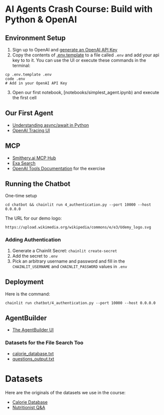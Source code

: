 # AI Agents Crash Course: Build with Python & OpenAI

## Environment Setup

1) Sign up to OpenAI and [generate an OpenAI API Key](https://platform.openai.com/api-keys)
2) Copy the contents of [.env.template](.env.template) to a file called `.env` and add your api key to to it. You can use the UI or execute these commands in the terminal:
```
cp .env.template .env
code .env
# Add in your OpenAI API Key
```
3) Open our first notebook, [notebooks/simplest_agent.ipynb) and execute the first cell

## Our First Agent

* [Understanding async/await in Python](https://realpython.com/async-io-python/)
* [OpenAI Tracing UI](https://platform.openai.com/logs?api=traces)

## MCP
* [Smithery.ai MCP Hub](https://smithery.ai/)
* [Exa Search](https://exa.ai/)
* [OpenAI Tools Documentation](https://openai.github.io/openai-agents-python/tools/) for the exercise

## Running the Chatbot
One-time setup
```
cd chatbot && chainlit run 4_authentication.py --port 10000 --host 0.0.0.0
```

The URL for our demo logo: 
```
https://upload.wikimedia.org/wikipedia/commons/e/e3/Udemy_logo.svg
```

### Adding Authentication
1) Generate a Chainlit Secret: `chainlit create-secret`
2) Add the secret to `.env`
3) Pick an arbitrary username and password and fill in the `CHAINLIT_USERNAME` and `CHAINLIT_PASSWORD` values in `.env`

## Deployment
Here is the command:
```
chainlit run chatbot/4_authentication.py --port 10000 --host 0.0.0.0
```

## AgentBuilder

* [The AgentBuilder UI](https://platform.openai.com/agent-builder)

### Datasets for the File Search Too
* [calorie_database.txt](https://nutrition-datasets.s3.amazonaws.com/calorie_database.txt)
* [questions_output.txt](https://nutrition-datasets.s3.amazonaws.com/questions_output.txt)

# Datasets
Here are the originals of the datasets we use in the course:
* [Calorie Database](https://www.kaggle.com/datasets/kkhandekar/calories-in-food-items-per-100-grams)
* [Nutritionist Q&A](https://huggingface.co/datasets/RaniRahbani/nutritionist)
